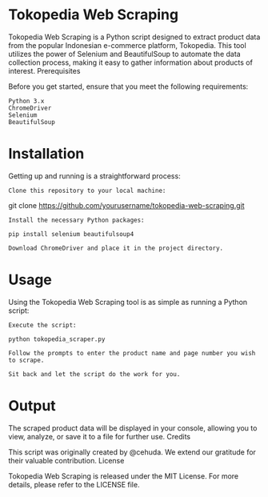 # Tokopedia Web Scraping

Tokopedia Web Scraping is a Python script designed to extract product data from the popular Indonesian e-commerce platform, Tokopedia. This tool utilizes the power of Selenium and BeautifulSoup to automate the data collection process, making it easy to gather information about products of interest.
Prerequisites

Before you get started, ensure that you meet the following requirements:

    Python 3.x
    ChromeDriver
    Selenium
    BeautifulSoup

# Installation

Getting up and running is a straightforward process:

    Clone this repository to your local machine:


git clone https://github.com/yourusername/tokopedia-web-scraping.git

    Install the necessary Python packages:

```
pip install selenium beautifulsoup4
```
    Download ChromeDriver and place it in the project directory.

# Usage

Using the Tokopedia Web Scraping tool is as simple as running a Python script:

    Execute the script:

```
python tokopedia_scraper.py
```
    Follow the prompts to enter the product name and page number you wish to scrape.

    Sit back and let the script do the work for you.

# Output

The scraped product data will be displayed in your console, allowing you to view, analyze, or save it to a file for further use.
Credits

This script was originally created by @cehuda. We extend our gratitude for their valuable contribution.
License

Tokopedia Web Scraping is released under the MIT License. For more details, please refer to the LICENSE file.
